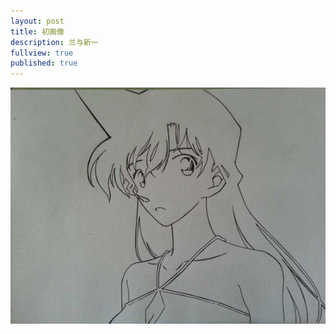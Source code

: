 ```yaml
---
layout: post
title: 初画像
description: 兰与新一
fullview: true
published: true
---
```



![第一幅画像](/images/sketches/yijie/2014/1.jpg)
